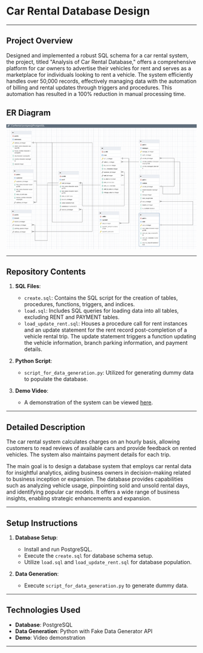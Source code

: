 # Car Rental Database Design
---

## Project Overview

Designed and implemented a robust SQL schema for a car rental system, the project, titled "Analysis of Car Rental Database," offers a comprehensive platform for car owners to advertise their vehicles for rent and serves as a marketplace for individuals looking to rent a vehicle. The system efficiently handles over 50,000 records, effectively managing data with the automation of billing and rental updates through triggers and procedures. This automation has resulted in a 100% reduction in manual processing time.

## ER Diagram

![ER Diagram](https://github.com/dhvani-k/Car_Rental_Database_Design/blob/main/img/ER_Diagram.png) 

---

## Repository Contents

1. **SQL Files**:
    - `create.sql`: Contains the SQL script for the creation of tables, procedures, functions, triggers, and indices.
    - `load.sql`: Includes SQL queries for loading data into all tables, excluding RENT and PAYMENT tables.
    - `load_update_rent.sql`: Houses a procedure call for rent instances and an update statement for the rent record post-completion of a vehicle rental trip. The update statement triggers a function updating the vehicle information, branch parking information, and payment details.

2. **Python Script**:
    - `script_for_data_generation.py`: Utilized for generating dummy data to populate the database.

3. **Demo Video**: 
    - A demonstration of the system can be viewed [here](https://github.com/dhvani-k/Car_Rental_Database_Design/blob/main/Webapp_Demo.mov).

---

## Detailed Description

The car rental system calculates charges on an hourly basis, allowing customers to read reviews of available cars and provide feedback on rented vehicles. The system also maintains payment details for each trip.

The main goal is to design a database system that employs car rental data for insightful analytics, aiding business owners in decision-making related to business inception or expansion. The database provides capabilities such as analyzing vehicle usage, pinpointing sold and unsold rental days, and identifying popular car models. It offers a wide range of business insights, enabling strategic enhancements and expansion.

---

## Setup Instructions

1. **Database Setup**:
    - Install and run PostgreSQL.
    - Execute the `create.sql` for database schema setup.
    - Utilize `load.sql` and `load_update_rent.sql` for database population.

2. **Data Generation**:
    - Execute `script_for_data_generation.py` to generate dummy data.

---

## Technologies Used

- **Database**: PostgreSQL
- **Data Generation**: Python with Fake Data Generator API
- **Demo**: Video demonstration

---
